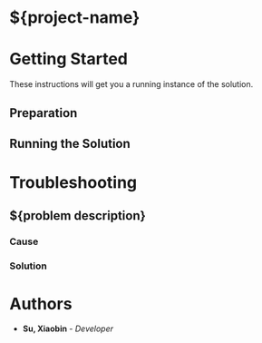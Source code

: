 # ${project-name}

# Getting Started

These instructions will get you a running instance of the solution.

## Preparation

## Running the Solution

# Troubleshooting

## ${problem description}

### Cause
### Solution
# Authors

* **Su, Xiaobin** *- Developer*

